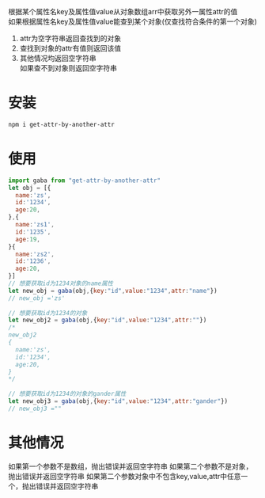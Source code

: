 根据某个属性名key及属性值value从对象数组arr中获取另外一属性attr的值  
如果根据属性名key及属性值value能查到某个对象(仅查找符合条件的第一个对象)   
1. attr为空字符串返回查找到的对象  
2. 查找到对象的attr有值则返回该值  
3. 其他情况均返回空字符串  
如果查不到对象则返回空字符串  
# 安装
```bash
npm i get-attr-by-another-attr
```
# 使用
```js
import gaba from "get-attr-by-another-attr"
let obj = [{
  name:'zs',
  id:'1234',
  age:20,
},{
  name:'zs1',
  id:'1235',
  age:19,
}{
  name:'zs2',
  id:'1236',
  age:20,
}]
// 想要获取id为1234对象的name属性
let new_obj = gaba(obj,{key:"id",value:"1234",attr:"name"})
// new_obj ='zs'
 
// 想要获取id为1234的对象
let new_obj2 = gaba(obj,{key:"id",value:"1234",attr:""})
/*
new_obj2 
{
  name:'zs',
  id:'1234',
  age:20,
}
*/
 
// 想要获取id为1234的对象的gander属性
let new_obj3 = gaba(obj,{key:"id",value:"1234",attr:"gander"})
// new_obj3 =""
```
# 其他情况
如果第一个参数不是数组，抛出错误并返回空字符串 
如果第二个参数不是对象，抛出错误并返回空字符串 
如果第二个参数对象中不包含key,value,attr中任意一个，抛出错误并返回空字符串